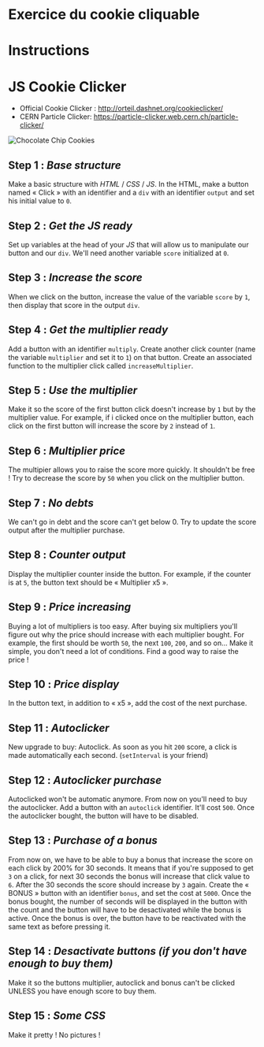 # Exercice du cookie cliquable

# Instructions


# JS Cookie Clicker

- Official Cookie Clicker : <http://orteil.dashnet.org/cookieclicker/>
- CERN Particle Clicker: <https://particle-clicker.web.cern.ch/particle-clicker/>

![Chocolate Chip Cookies](chocolate_chip_cookies.jpg)

## Step 1 : _Base structure_
Make a basic structure with *HTML* / *CSS* / *JS*. In the HTML, make a button named « Click » with an identifier and a `div` with an identifier `output` and set his initial value to `0`.

## Step 2 : _Get the JS ready_
Set up variables at the head of your *JS* that will allow us to manipulate our button and our `div`. We'll need another variable `score` initialized at `0`.

## Step 3 : _Increase the score_
When we click on the button, increase the value of the variable `score` by `1`, then display that score in the output `div`.

## Step 4 : _Get the multiplier ready_
Add a button with an identifier `multiply`. Create another click counter (name the variable `multiplier` and set it to `1`) on that button. Create an associated function to the multiplier click called `increaseMultiplier`.

## Step 5 : _Use the multiplier_
Make it so the score of the first button click doesn't increase by `1` but by the multiplier value. For example, if i clicked once on the multiplier button, each click on the first button will increase the score by `2` instead of `1`.

## Step 6 : _Multiplier price_
The multipier allows you to raise the score more quickly. It shouldn't be free ! Try to decrease the score by `50` when you click on the multiplier button.

## Step 7 : _No debts_
We can't go in debt and the score can't get below 0. Try to update the score output after the multiplier purchase.

## Step 8 : _Counter output_
Display the multiplier counter inside the button. For example, if the counter is at `5`, the button text should be « Multiplier x5 ».

## Step 9 : _Price increasing_
Buying a lot of multipliers is too easy. After buying six multipliers you'll figure out why the price should increase with each multiplier bought.
For example, the first should be worth `50`, the next `100`, `200`, and so on... Make it simple, you don't need a lot of conditions. Find a good way to raise the price !

## Step 10 : _Price display_
In the button text, in addition to « x5 », add the cost of the next purchase.

## Step 11 : _Autoclicker_
New upgrade to buy: Autoclick. As soon as you hit `200` score, a click is made automatically each second.
(`setInterval` is your friend)

## Step 12 : _Autoclicker purchase_
Autoclicked won't be automatic anymore. From now on you'll need to buy the autoclicker. Add a button with an `autoclick` identifier. It'll cost `500`. Once the autoclicker bought, the button will have to be disabled.

## Step 13 : _Purchase of a bonus_
From now on, we have to be able to buy a bonus that increase the score on each click by 200% for 30 seconds. It means that if you're supposed to get `3` on a click, for next 30 seconds the bonus will increase that click value to `6`. After the 30 seconds the score should increase by `3` again.
Create the « BONUS » button with an identifier `bonus`, and set the cost at `5000`. Once the bonus bought, the number of seconds will be displayed in the button with the count and the button will have to be desactivated while the bonus is active. Once the bonus is over, the button have to be reactivated with the same text as before pressing it.

## Step 14 : _Desactivate buttons (if you don't have enough to buy them)_
Make it so the buttons multiplier, autoclick and bonus can't be clicked UNLESS you have enough score to buy them.

## Step 15 : _Some CSS_
Make it pretty ! No pictures !
